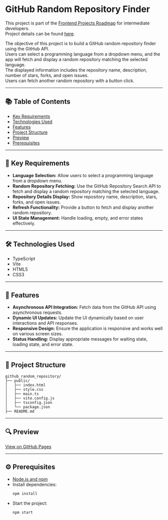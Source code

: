 # GitHub Random Repository Finder

This project is part of the [Frontend Projects Roadmap](https://roadmap.sh/frontend/projects) for intermediate developers.  
Project details can be found [here](https://roadmap.sh/projects/github-random-repo).

The objective of this project is to build a GitHub random repository finder using the GitHub API.  
Users can select a programming language from a dropdown menu, and the app will fetch and display a random repository matching the selected language.  
The displayed information includes the repository name, description, number of stars, forks, and open issues.  
Users can fetch another random repository with a button click.

---

## 📚 Table of Contents

- [Key Requirements](#key-requirements)
- [Technologies Used](#technologies-used)
- [Features](#features)
- [Project Structure](#project-structure)
- [Preview](#preview)
- [Prerequisites](#prerequisites)

---

## 🔑 Key Requirements

- **Language Selection:** Allow users to select a programming language from a dropdown menu.
- **Random Repository Fetching:** Use the GitHub Repository Search API to fetch and display a random repository matching the selected language.
- **Repository Details Display:** Show repository name, description, stars, forks, and open issues.
- **Refresh Functionality:** Provide a button to fetch and display another random repository.
- **UI State Management:** Handle loading, empty, and error states effectively.

---

## 🛠️ Technologies Used

- TypeScript
- Vite
- HTML5
- CSS3

---

## 🚀 Features

- **Asynchronous API Integration:** Fetch data from the GitHub API using asynchronous requests.
- **Dynamic UI Updates:** Update the UI dynamically based on user interactions and API responses.
- **Responsive Design:** Ensure the application is responsive and works well on various screen sizes.
- **Status Handling:** Display appropriate messages for waiting state, loading state, and error state.

---

## 📁 Project Structure
<!-- START PROJECT STRUCTURE -->
```
github_random_repository/
├── public/
│   ├── index.html
│   ├── style.css
│   ├── main.ts
│   ├── vite.config.js
│   ├── tsconfig.json
│   └── package.json
├── README.md
```
<!-- END PROJECT STRUCTURE -->

---

## 🔍 Preview
<!-- START LINK TO PREVIEW -->
[View on GitHub Pages](https://yourusername.github.io/github_random_repository/public)
<!-- END LINK TO PREVIEW -->

---

## ⚙️ Prerequisites

- [Node.js and npm](https://nodejs.org/)
- Install dependencies:
  ```bash
  npm install
  ```
- Start the project:
  ```bash
  npm start
  ```
